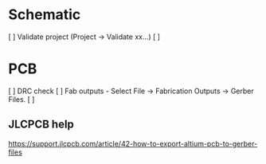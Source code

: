 # Schematic
[ ] Validate project (Project -> Validate xx...)
[ ] 

# PCB
[ ] DRC check
[ ] Fab outputs - Select File -> Fabrication Outputs -> Gerber Files.
[ ] 



## JLCPCB help
https://support.jlcpcb.com/article/42-how-to-export-altium-pcb-to-gerber-files
